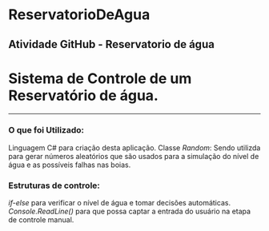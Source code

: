 # ReservatorioDeAgua
Atividade GitHub - Reservatorio de água
--------------------------------------------------------------------------------------------------------------------------------------------------------- 
# Sistema de Controle de um Reservatório de água.
--------------------------------------------------------------------------------------------------------------------------------------------------------- 
### O que foi Utilizado:

Linguagem C# para criação desta aplicação.
Classe *Random*: Sendo utilizda para gerar números aleatórios que são usados para a simulação do nível de água e as possíveis falhas nas boias.

### Estruturas de controle:
*if-else* para verificar o nível de água e tomar decisões automáticas.
*Console.ReadLine()* para que possa captar a entrada do usuário na etapa de controle manual.
